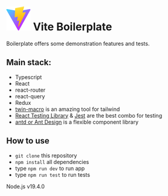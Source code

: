# ![Preview Vite](./public/vite.svg) Vite Boilerplate

Boilerplate offers some demonstration features and tests.

## Main stack:

* Typescript
* React
* react-router
* react-query
* Redux 
* [twin-macro](https://github.com/ben-rogerson/twin.macro) is an amazing tool for tailwind
* [React Testing Library](https://testing-library.com/) & [Jest](https://jestjs.io/) are the best combo for testing
* [antd or Ant Design](https://ant.design/) is a flexible component library

## How to use
* `git clone` this repository
* `npm install` all dependencies
*  type `npm run dev` to run app
* type `npm run test` to run tests

Node.js v19.4.0